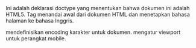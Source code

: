 <!DOCTYPE html>
<html lang="en">
Ini adalah deklarasi doctype yang menentukan bahwa dokumen ini adalah HTML5. Tag <html> menandai awal dari dokumen HTML dan menetapkan bahasa halaman ke bahasa Inggris.

<head>
    <meta charset="utf-8">
    <meta name="viewport" content="width=device-width, initial-scale=1">
    <title>Web Profile</title>
    <link rel="stylesheet" type="text/css" href="styles.css">
    <link rel="icon" href="images/favicon.png" type="image/png">
    <link rel="stylesheet" href="https://cdnjs.cloudflare.com/ajax/libs/font-awesome/6.0.0-beta3/css/all.min.css">
</head>

<meta charset="utf-8"> mendefinisikan encoding karakter untuk dokumen.
<meta name="viewport" content="width=device-width, initial-scale=1"> mengatur viewport untuk perangkat mobile.
<title> menentukan judul halaman yang ditampilkan di tab browser.
<link> digunakan untuk menautkan stylesheet eksternal dan favicon serta mengimpor font dari Font Awesome untuk ikon.

